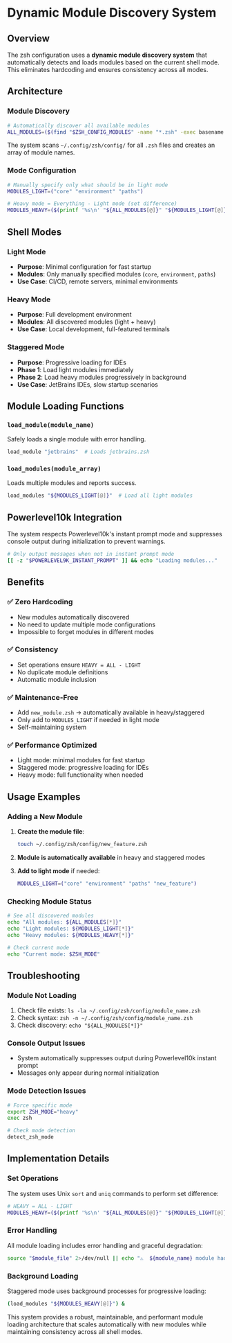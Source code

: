 # Dynamic Module Discovery System

## Overview

The zsh configuration uses a **dynamic module discovery system** that automatically detects and loads modules based on the current shell mode. This eliminates hardcoding and ensures consistency across all modes.

## Architecture

### Module Discovery

```bash
# Automatically discover all available modules
ALL_MODULES=($(find "$ZSH_CONFIG_MODULES" -name "*.zsh" -exec basename {} .zsh \; 2>/dev/null))
```

The system scans `~/.config/zsh/config/` for all `.zsh` files and creates an array of module names.

### Mode Configuration

```bash
# Manually specify only what should be in light mode
MODULES_LIGHT=("core" "environment" "paths")

# Heavy mode = Everything - Light mode (set difference)
MODULES_HEAVY=($(printf '%s\n' "${ALL_MODULES[@]}" "${MODULES_LIGHT[@]}" | sort | uniq -u))
```

## Shell Modes

### Light Mode
- **Purpose**: Minimal configuration for fast startup
- **Modules**: Only manually specified modules (`core`, `environment`, `paths`)
- **Use Case**: CI/CD, remote servers, minimal environments

### Heavy Mode  
- **Purpose**: Full development environment
- **Modules**: All discovered modules (light + heavy)
- **Use Case**: Local development, full-featured terminals

### Staggered Mode
- **Purpose**: Progressive loading for IDEs
- **Phase 1**: Load light modules immediately
- **Phase 2**: Load heavy modules progressively in background
- **Use Case**: JetBrains IDEs, slow startup scenarios

## Module Loading Functions

### `load_module(module_name)`
Safely loads a single module with error handling.

```bash
load_module "jetbrains"  # Loads jetbrains.zsh
```

### `load_modules(module_array)`
Loads multiple modules and reports success.

```bash
load_modules "${MODULES_LIGHT[@]}"  # Load all light modules
```

## Powerlevel10k Integration

The system respects Powerlevel10k's instant prompt mode and suppresses console output during initialization to prevent warnings.

```bash
# Only output messages when not in instant prompt mode
[[ -z "$POWERLEVEL9K_INSTANT_PROMPT" ]] && echo "Loading modules..."
```

## Benefits

### ✅ Zero Hardcoding
- New modules automatically discovered
- No need to update multiple mode configurations
- Impossible to forget modules in different modes

### ✅ Consistency
- Set operations ensure `HEAVY = ALL - LIGHT`
- No duplicate module definitions
- Automatic module inclusion

### ✅ Maintenance-Free
- Add `new_module.zsh` → automatically available in heavy/staggered
- Only add to `MODULES_LIGHT` if needed in light mode
- Self-maintaining system

### ✅ Performance Optimized
- Light mode: minimal modules for fast startup
- Staggered mode: progressive loading for IDEs
- Heavy mode: full functionality when needed

## Usage Examples

### Adding a New Module

1. **Create the module file**:
   ```bash
   touch ~/.config/zsh/config/new_feature.zsh
   ```

2. **Module is automatically available** in heavy and staggered modes

3. **Add to light mode** if needed:
   ```bash
   MODULES_LIGHT=("core" "environment" "paths" "new_feature")
   ```

### Checking Module Status

```bash
# See all discovered modules
echo "All modules: ${ALL_MODULES[*]}"
echo "Light modules: ${MODULES_LIGHT[*]}"
echo "Heavy modules: ${MODULES_HEAVY[*]}"

# Check current mode
echo "Current mode: $ZSH_MODE"
```

## Troubleshooting

### Module Not Loading
1. Check file exists: `ls -la ~/.config/zsh/config/module_name.zsh`
2. Check syntax: `zsh -n ~/.config/zsh/config/module_name.zsh`
3. Check discovery: `echo "${ALL_MODULES[*]}"`

### Console Output Issues
- System automatically suppresses output during Powerlevel10k instant prompt
- Messages only appear during normal initialization

### Mode Detection Issues
```bash
# Force specific mode
export ZSH_MODE="heavy"
exec zsh

# Check mode detection
detect_zsh_mode
```

## Implementation Details

### Set Operations
The system uses Unix `sort` and `uniq` commands to perform set difference:
```bash
# HEAVY = ALL - LIGHT
MODULES_HEAVY=($(printf '%s\n' "${ALL_MODULES[@]}" "${MODULES_LIGHT[@]}" | sort | uniq -u))
```

### Error Handling
All module loading includes error handling and graceful degradation:
```bash
source "$module_file" 2>/dev/null || echo "⚠️  ${module_name} module had warnings"
```

### Background Loading
Staggered mode uses background processes for progressive loading:
```bash
(load_modules "${MODULES_HEAVY[@]}") &
```

This system provides a robust, maintainable, and performant module loading architecture that scales automatically with new modules while maintaining consistency across all shell modes.
